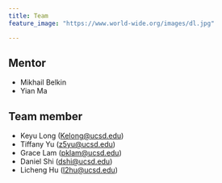 ```yaml
---
title: Team
feature_image: "https://www.world-wide.org/images/dl.jpg"

---
```


## Mentor
* Mikhail Belkin
* Yian Ma

## Team member 
* Keyu Long (Kelong@ucsd.edu)
* Tiffany Yu (z5yu@ucsd.edu)
* Grace Lam (pklam@ucsd.edu)
* Daniel Shi (dshi@ucsd.edu)
* Licheng Hu (l2hu@ucsd.edu)
